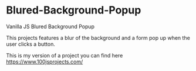 # Blured-Background-Popup
Vanilla JS Blured Background Popup

This projects features a blur of the background and a form pop up when the user clicks a button.

This is my version of a project you can find here https://www.100jsprojects.com/
